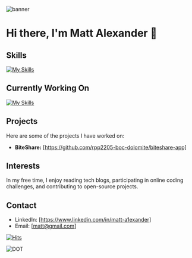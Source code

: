![banner](https://github.com/malexander6/malexander6-public/blob/main/banner01.gif)

# Hi there, I'm Matt Alexander 👋


## Skills

[![My Skills](https://skills.thijs.gg/icons?i=js,react,html,css,mongodb,mysql,postgres,nodejs,docker,git,cloudflare,py&theme=light)](https://skills.thijs.gg)

## Currently Working On

[![My Skills](https://skills.thijs.gg/icons?i=ts,&theme=light)](https://skills.thijs.gg)

## Projects

Here are some of the projects I have worked on:

- **BiteShare:** [https://github.com/rpp2205-boc-dolomite/biteshare-app]

## Interests

In my free time, I enjoy reading tech blogs, participating in online coding challenges, and contributing to open-source projects.

## Contact

- LinkedIn: [https://www.linkedin.com/in/matt-a1exander]
- Email: [matt@gmail.com]


[![Hits](https://hits.sh/github.com/malexander6/hits.svg)](https://hits.sh/github.com/malexander6/hits/)

![DOT](https://api.segment.io/v1/pixel/track?data=eyJ3cml0ZUtleSI6ICJvTXppNEpJd2xYa1RGUDhxdnE1WUdlbkFQRkZvNVExVSIsICJ1c2VySWQiOiAidGVzdFVzZXIiLCAiZXZlbnQiOiAiR2l0SHViIFByb2ZpbGUgVmlzaXRlZCJ9)

<!--
**malexander6/malexander6** is a ✨ _special_ ✨ repository because its `README.md` (this file) appears on your GitHub profile.

Here are some ideas to get you started:

- 🔭 I’m currently working on ...
- 🌱 I’m currently learning ...
- 👯 I’m looking to collaborate on ...
- 🤔 I’m looking for help with ...
- 💬 Ask me about ...
- 📫 How to reach me: ...
- 😄 Pronouns: ...
- ⚡ Fun fact: ...
-->
